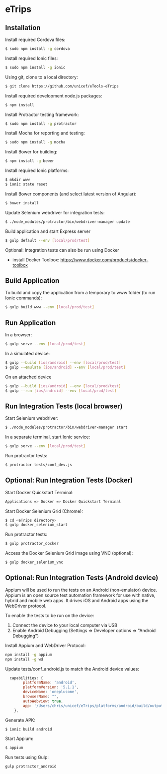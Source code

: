 eTrips
=====================

Installation
------------

Install required Cordova files:

```bash
$ sudo npm install -g cordova
```

Install required Ionic files:

```bash
$ sudo npm install -g ionic
```

Using git, clone to a local directory:

```bash
$ git clone https://github.com/unicef/eTools-eTrips
```

Install required development node.js packages:

```bash
$ npm install
```

Install Protractor testing framework:

```bash
$ sudo npm install -g protractor
```

Install Mocha for reporting and testing:

```bash
$ sudo npm install -g mocha
```

Install Bower for building:

```bash
$ npm install -g bower
```

Install required Ionic platforms:

```bash
$ mkdir www
$ ionic state reset
```

Install Bower components (and select latest version of Angular):

```bash
$ bower install
```

Update Selenium webdriver for integration tests:

```bash
$ ./node_modules/protractor/bin/webdriver-manager update
```

Build application and start Express server

```bash
$ gulp default --env [local/prod/test]
```

Optional: Integration tests can also be run using Docker
- install Docker Toolbox: https://www.docker.com/products/docker-toolbox


Build Application
-----------------

To build and copy the application from a temporary to www folder (to run Ionic commands):

```bash
$ gulp build_www --env [local/prod/test]
```

Run Application
---------------

In a browser:

```bash
$ gulp serve --env [local/prod/test]
```

In a simulated device:

```bash
$ gulp --build [ios/android] --env [local/prod/test]
$ gulp --emulate [ios/android] --env [local/prod/test]
```

On an attached device

```bash
$ gulp --build [ios/android] --env [local/prod/test]
$ gulp --run [ios/android] --env [local/prod/test]
```

Run Integration Tests (local browser)
-------------------------------------

Start Selenium webdriver:

```bash
$ ./node_modules/protractor/bin/webdriver-manager start
```

In a separate terminal, start Ionic service:

```bash
$ gulp serve --env [local/prod/test]
```

Run protractor tests:

```bash
$ protractor tests/conf_dev.js
```

Optional: Run Integration Tests (Docker)
----------------------------------------

Start Docker Quickstart Terminal:

```bash
Applications => Docker => Docker Quickstart Terminal
```

Start Docker Selenium Grid (Chrome):

```bash
$ cd <eTrips directory>
$ gulp docker_selenium_start
```

Run protractor tests:

```bash
$ gulp protractor_docker
```

Access the Docker Selenium Grid image using VNC (optional):

```bash
$ gulp docker_selenium_vnc
```

Optional: Run Integration Tests (Android device)
------------------------------------------------

Appium will be used to run the tests on an Android (non-emulator) device. Appium is an open source test automation framework for use with native, hybrid and mobile web apps. It drives iOS and Android apps using the WebDriver protocol.

To enable the tests to be run on the device:
1. Connect the device to your local computer via USB
2. Enable Android Debugging (Settings => Developer options => "Android Debugging")

Install Appium and WebDriver Protocol:

```bash
npm install -g appium
npm install -g wd
```

Update tests/conf_android.js to match the Android device values:

```js
  capabilities: {
        platformName: 'android',
        platformVersion: '5.1.1',
        deviceName: 'oneplusone',
        browserName: "",
        autoWebview: true,
        app: '/Users/chris/unicef/eTrips/platforms/android/build/outputs/apk/android-debug.apk'
    },
```

Generate APK:

```bash
$ ionic build android
```

Start Appium:

```bash
$ appium
```

Run tests using Gulp:

```bash
gulp protractor_android
```

